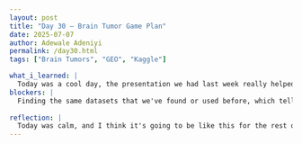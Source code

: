```yaml
---
layout: post
title: "Day 30 – Brain Tumor Game Plan"
date: 2025-07-07
author: Adewale Adeniyi
permalink: /day30.html
tags: ["Brain Tumors", "GEO", "Kaggle"]

what_i_learned: |
  Today was a cool day, the presentation we had last week really helped us to have more confidence in ourselves and projects, and I got to have an over view of everyone's project, for our project have made alot of progress, the main things we just need to work on now is getting more data to have a broader datasets, working on the research paper on overleaf and finally re running the models we have tried to see if the increment of the datasets will make the models to perform well and give us a better accuracy. Today I and the team worked on Kaggle and GEO to find more datasets for our program, we found some but could not use it because of the file type it was in, I tried converting it to csv file types but unfortunately it was giving some weird signs, I spoke to my mentor and group about it but we just decided to let those ones go, Skylar also taught us how to clean and merge datasets after finding the unclean data, I also helped Ato and Arpana in labeling of tumors to benign and malignant through the tumor type or grade level.
blockers: |
  Finding the same datasets that we've found or used before, which tells their are limited datasets to the project which we wish to make.
 
reflection: |
  Today was calm, and I think it's going to be like this for the rest of the weeks we have here, we just have a few things to find, add, correct, fix and write then the project should be done, we also have to prepare for our final display and presentation. I will work on making the introduction look good on the overleaf and continue to assist my team members in the best possible way I can.
---
```

